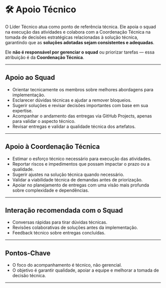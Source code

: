 # 🛠️ Apoio Técnico

O Líder Técnico atua como ponto de referência técnica. Ele apoia o squad na execução das atividades e colabora com a Coordenação Técnica na tomada de decisões estratégicas relacionadas à solução técnica, garantindo que as **soluções adotadas sejam consistentes e adequadas**.  

Ele **não é responsável por gerenciar o squad** ou priorizar tarefas — essa atribuição é da **Coordenação Técnica**.

---

## Apoio ao Squad

- Orientar tecnicamente os membros sobre melhores abordagens para implementação.
- Esclarecer dúvidas técnicas e ajudar a remover bloqueios.
- Sugerir soluções e revisar decisões importantes com base em sua expertise.
- Acompanhar o andamento das entregas via GitHub Projects, apenas para validar o aspecto técnico.
- Revisar entregas e validar a qualidade técnica dos artefatos.

---

## Apoio à Coordenação Técnica

- Estimar o esforço técnico necessário para execução das atividades.
- Reportar riscos e impedimentos que possam impactar o prazo ou a qualidade.
- Sugerir ajustes na solução técnica quando necessário.
- Validar a viabilidade técnica de demandas antes de priorização.
- Apoiar no planejamento de entregas com uma visão mais profunda sobre complexidade e dependências.

---

## Interação recomendada com o Squad

- Conversas rápidas para tirar dúvidas técnicas.
- Revisões colaborativas de soluções antes da implementação.
- Feedback técnico sobre entregas concluídas.

---

## Pontos-Chave

- O foco do acompanhamento é técnico, não gerencial.
- O objetivo é garantir qualidade, apoiar a equipe e melhorar a tomada de decisão técnica.

---
